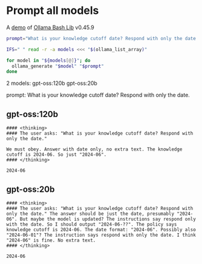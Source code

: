 # Prompt all models

A [demo](../README.md#demos) of [Ollama Bash Lib](https://github.com/attogram/ollama-bash-lib) v0.45.9

```bash
prompt="What is your knowledge cutoff date? Respond with only the date."

IFS=" " read -r -a models <<< "$(ollama_list_array)"

for model in "${models[@]}"; do
  ollama_generate "$model" "$prompt"
done
```
2 models: gpt-oss:120b gpt-oss:20b

prompt: What is your knowledge cutoff date? Respond with only the date.

## gpt-oss:120b
```
#### <thinking>
#### The user asks: "What is your knowledge cutoff date? Respond with only the date."

We must obey. Answer with date only, no extra text. The knowledge cutoff is 2024-06. So just "2024-06".
#### </thinking>

2024-06
```

## gpt-oss:20b
```
#### <thinking>
#### The user asks: "What is your knowledge cutoff date? Respond with only the date." The answer should be just the date, presumably "2024-06". But maybe the model is updated? The instructions say respond only with the date. So I should output "2024-06-??". The policy says knowledge cutoff is 2024-06. The date format: "2024-06". Possibly also "2024-06-01"? The instruction says respond with only the date. I think "2024-06" is fine. No extra text.
#### </thinking>

2024-06
```
